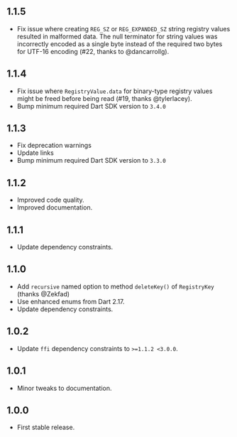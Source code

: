## 1.1.5

- Fix issue where creating `REG_SZ` or `REG_EXPANDED_SZ` string registry values
  resulted in malformed data. The null terminator for string values was
  incorrectly encoded as a single byte instead of the required two bytes for
  UTF-16 encoding (#22, thanks to @dancarrollg).

## 1.1.4

- Fix issue where `RegistryValue.data` for binary-type registry values might be
  freed before being read (#19, thanks @tylerlacey).
- Bump minimum required Dart SDK version to `3.4.0`

## 1.1.3

- Fix deprecation warnings
- Update links
- Bump minimum required Dart SDK version to `3.3.0`

## 1.1.2

- Improved code quality.
- Improved documentation.

## 1.1.1

- Update dependency constraints.

## 1.1.0

- Add `recursive` named option to method `deleteKey()` of `RegistryKey` (thanks
  @Zekfad)
- Use enhanced enums from Dart 2.17.
- Update dependency constraints.

## 1.0.2

- Update `ffi` dependency constraints to `>=1.1.2 <3.0.0`.

## 1.0.1

- Minor tweaks to documentation.

## 1.0.0

- First stable release.
